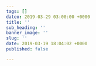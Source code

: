 ```yaml
---
tags: []
dateo: 2019-03-29 03:00:00 +0000
title: ''
sub_heading: ''
banner_image: ''
slug: ''
date: 2019-03-19 18:04:02 +0000
published: false

---
```

